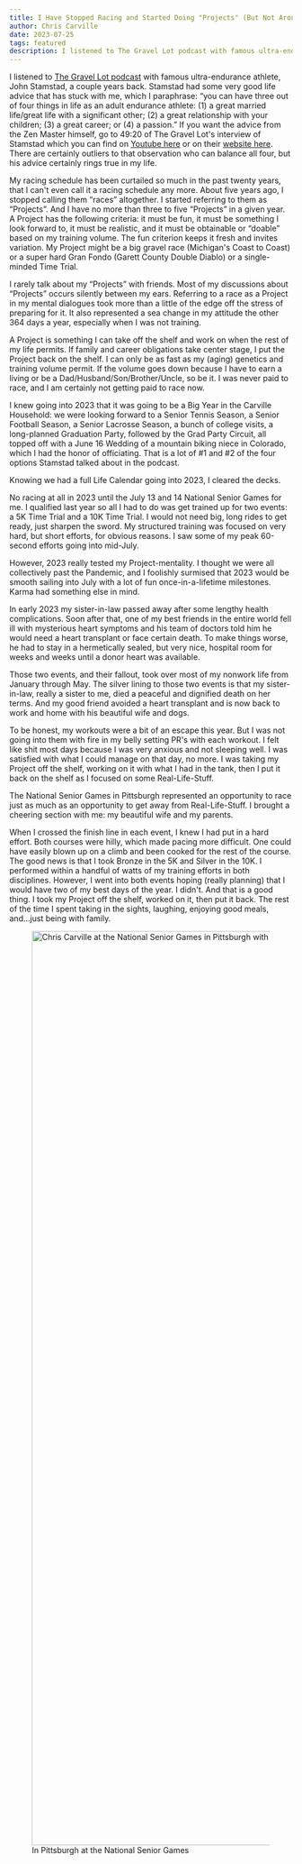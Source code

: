 ```yaml
---
title: I Have Stopped Racing and Started Doing "Projects" (But Not Around the House)
author: Chris Carville
date: 2023-07-25
tags: featured
description: I listened to The Gravel Lot podcast with famous ultra-endurance athlete, John Stamstad, a couple years back. Stamstad had some very good life advice that has stuck with me, which I paraphrase - you can have three out of four things in life as an adult endurance athlete (1) a great married life/great life with a significant other; (2) a great relationship with your children; (3) a great career; or (4) a passion. If you want the advice from the Zen Master himself, go to 49:20 of The Gravel Lot's interview of Stamstad which you can find on Youtube here or on their website here. There are certainly outliers to that observation who can balance all four, but his advice certainly rings true in my life.
---
```


<p>I listened to <a href="https://www.thegravellot.com">The Gravel Lot podcast</a> with famous ultra-endurance athlete, John Stamstad, a couple years back. Stamstad had some very good life advice that has stuck with me, which I paraphrase: &ldquo;you can have three out of four things in life as an adult endurance athlete: (1) a great married life/great life with a significant other; (2) a great relationship with your children; (3) a great career; or (4) a passion.&rdquo;  If you want the advice from the Zen Master himself, go to 49:20 of The Gravel Lot&apos;s interview of Stamstad which you can find on <a href="https://www.youtube.com/live/DhXaM5CxKiw?feature=share">Youtube here</a> or on their <a href="https://www.thegravellot.com/search?q=Stamstad">website here</a>. There are certainly outliers to that observation who can balance all four, but his advice certainly rings true in my life.</p>

<p>My racing schedule has been curtailed so much in the past twenty years, that I can&apos;t even call it a racing schedule any more. About five years ago, I stopped calling them &ldquo;races&rdquo; altogether. I started referring to them as &ldquo;Projects&rdquo;. And I have no more than three to five &ldquo;Projects&rdquo; in a given year. A Project has the following criteria: it must be fun, it must be something I look forward to, it must be realistic, and it must be obtainable or &ldquo;doable&rdquo; based on my training volume. The fun criterion keeps it fresh and invites variation. My Project might be a big gravel race (Michigan&apos;s Coast to Coast) or a super hard Gran Fondo (Garett County Double Diablo) or a single-minded Time Trial.</p>

<p>I rarely talk about my &ldquo;Projects&rdquo; with friends. Most of my discussions about &ldquo;Projects&rdquo; occurs silently between my ears. Referring to a race as a Project in my mental dialogues took more than a little of the edge off the stress of preparing for it. It also represented a sea change in my attitude the other 364 days a year, especially when I was not training.</p>

<p>A Project is something I can take off the shelf and work on when the rest of my life permits. If family and career obligations take center stage, I put the Project back on the shelf. I can only be as fast as my (aging) genetics and training volume permit. If the volume goes down because I have to earn a living or be a Dad/Husband/Son/Brother/Uncle, so be it. I was never paid to race, and I am certainly not getting paid to race now.</p>

<p>I knew going into 2023 that it was going to be a Big Year in the Carville Household: we were looking forward to a Senior Tennis Season, a Senior Football Season, a Senior Lacrosse Season, a bunch of college visits, a long-planned Graduation Party, followed by the Grad Party Circuit, all topped off with a June 16 Wedding of a mountain biking niece in Colorado, which I had the honor of officiating. That is a lot of #1 and #2 of the four options Stamstad talked about in the podcast.</p>

<p>Knowing we had a full Life Calendar going into 2023, I cleared the decks.</p>

<p>No racing at all in 2023 until the July 13 and 14 National Senior Games for me. I qualified last year so all I had to do was get trained up for two events: a 5K Time Trial and a 10K Time Trial. I would not need big, long rides to get ready, just sharpen the sword. My structured training was focused on very hard, but short efforts, for obvious reasons. I saw some of my peak 60-second efforts going into mid-July.</p>

<p>However, 2023 really tested my Project-mentality. I thought we were all collectively past the Pandemic, and I foolishly surmised that 2023 would be smooth sailing into July with a lot of fun once-in-a-lifetime milestones. Karma had something else in mind.</p>

<p>In early 2023 my sister-in-law passed away after some lengthy health complications. Soon after that, one of my best friends in the entire world fell ill with mysterious heart symptoms and his team of doctors told him he would need a heart transplant or face certain death. To make things worse, he had to stay in a hermetically sealed, but very nice, hospital room for weeks and weeks until a donor heart was available.</p>

<p>Those two events, and their fallout, took over most of my nonwork life from January through May. The silver lining to those two events is that my sister-in-law, really a sister to me, died a peaceful and dignified death on her terms. And my good friend avoided a heart transplant and is now back to work and home with his beautiful wife and dogs.</p>

<p>To be honest, my workouts were a bit of an escape this year. But I was not going into them with fire in my belly setting PR&apos;s with each workout. I felt like shit most days because I was very anxious and not sleeping well. I was satisfied with what I could manage on that day, no more. I was taking my Project off the shelf, working on it with what I had in the tank, then I put it back on the shelf as I focused on some Real-Life-Stuff.</p>

<p>The National Senior Games in Pittsburgh represented an opportunity to race just as much as an opportunity to get away from Real-Life-Stuff. I brought a cheering section with me: my beautiful wife and my parents.</p>

<p>When I crossed the finish line in each event, I knew I had put in a hard effort. Both courses were hilly, which made pacing more difficult. One could have easily blown up on a climb and been cooked for the rest of the course. The good news is that I took Bronze in the 5K and Silver in the 10K. I performed within a handful of watts of my training efforts in both disciplines. However, I went into both events hoping (really planning) that I would have two of my best days of the year. I didn&apos;t. And that is a good thing. I took my Project off the shelf, worked on it, then put it back. The rest of the time I spent taking in the sights, laughing, enjoying good meals, and...just being with family.</p>

<figure>
  <img
    src="/assets/images/blog/national-senior-games-pittsburgh-01.jpg"
	width="750" height="1623" loading="lazy"
    alt="Chris Carville at the National Senior Games in Pittsburgh with his Bronze and Silver medals" />
  <figcaption>In Pittsburgh at the National Senior Games</figcaption>
</figure>
